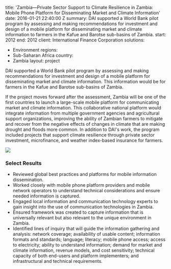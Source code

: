 
title: 'Zambia—Private Sector Support to Climate Resilience in Zambia: Mobile Phone
  Platform for Disseminating Market and Climate Information'
date: 2016-01-21 22:40:00 Z
summary: DAI supported a World Bank pilot program by assessing and making recommendations
  for investment and design of a mobile platform for disseminating market and climate
  information to farmers in the Kafue and Barotse sub-basins of Zambia.
start: 2012
end: 2012
client: International Finance Corporation
solutions:
- Environment
regions:
- Sub-Saharan Africa
country:
- Zambia
layout: project


DAI supported a World Bank pilot program by assessing and making recommendations for investment and design of a mobile platform for disseminating market and climate information. This information would be for farmers in the Kafue and Barotse sub-basins of Zambia.

If the project moves forward after the assessment, Zambia will be one of the first countries to launch a large-scale mobile platform for communicating market and climate information. This collaborative national platform would integrate information from multiple government agencies and agricultural support organizations, improving the ability of Zambian farmers to mitigate and recover from the negative effects of changes in climate that are making drought and floods more common. In addition to DAI's work, the program included projects that support climate resilience through private sector investment, microfinance, and weather index-based insurance for farmers.

![][1]

### Select Results

* Reviewed global best practices and platforms for mobile information dissemination.
* Worked closely with mobile phone platform providers and mobile network operators to understand technical considerations and ensure needed information is captured.
* Engaged local information and communication technology experts to gain insight into the use of communication technologies in Zambia.
* Ensured framework was created to capture information that is universally relevant but also relevant to the unique environment in Zambia.
* Identified lines of inquiry that will guide the information gathering and analysis: network coverage; availability of usable content; information formats and standards; language; literacy; mobile phone access; access to electricity; ability to understand information; demand for market and climate information, revenue models, and cost sensitivity; technical capacity of both end-users and platform implementers; and infrastructural and technical requirements.

[1]: https://assetify-dai.com/projects/ZambiaIFC.jpg
